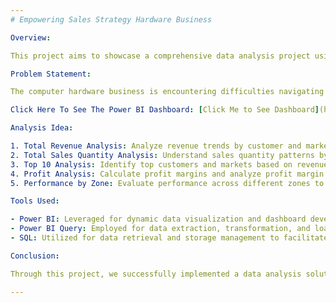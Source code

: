 ```yaml
---
# Empowering Sales Strategy Hardware Business

Overview:

This project aims to showcase a comprehensive data analysis project using Power BI, focusing on the challenges faced by a computer hardware business in a dynamically changing market. The project revolves around creating a Power BI dashboard to provide real-time sales insights to the Sales Director.

Problem Statement:

The computer hardware business is encountering difficulties navigating the rapidly evolving market landscape. To stay competitive, the Sales Director seeks to leverage data analysis to gain actionable insights into sales performance. The key challenges include understanding customer behavior, market dynamics, profit margins, and performance across different zones.

Click Here To See The Power BI Dashboard: [Click Me to See Dashboard](https://drive.google.com/file/d/1ZMTbnUWQE_0RjiUJU2POtP4tQz2ltzpZ/view?usp=sharing)

Analysis Idea:

1. Total Revenue Analysis: Analyze revenue trends by customer and market name to identify key revenue drivers.
2. Total Sales Quantity Analysis: Understand sales quantity patterns by customer and market to gauge product demand.
3. Top 10 Analysis: Identify top customers and markets based on revenue and sales quantity to prioritize resource allocation and marketing efforts.
4. Profit Analysis: Calculate profit margins and analyze profit margin contributions by market and customer to optimize pricing strategies and focus on high-profit areas.
5. Performance by Zone: Evaluate performance across different zones to uncover regional sales patterns and opportunities for improvement.

Tools Used:

- Power BI: Leveraged for dynamic data visualization and dashboard development.
- Power BI Query: Employed for data extraction, transformation, and loading (ETL) from SQL databases into Power BI.
- SQL: Utilized for data retrieval and storage management to facilitate analysis in Power BI.

Conclusion:

Through this project, we successfully implemented a data analysis solution in Power BI to address the challenges faced by the computer hardware business. By leveraging real-time sales insights, the Sales Director can make informed decisions to adapt to the dynamic market environment. The analysis provided valuable insights into revenue, sales quantity, profitability, and regional performance, enabling the business to prioritize resources effectively, optimize pricing strategies, and capitalize on growth opportunities.

---
```





